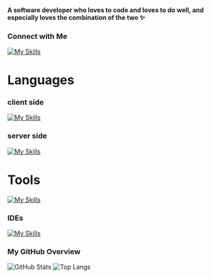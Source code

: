 #### A software developer who loves to code and loves to do well, and especially loves the combination of the two ✨

### Connect with Me
<a href="r0583273805@gmail.com">[![My Skills](https://skillicons.dev/icons?i=gmail&theme=dark)](mailto:r0583273805@gmail.com)</a>
<br>

# Languages 

### client side

[![My Skills](https://skillicons.dev/icons?i=html,css,js,react,angular&perline=7)]()

### server side

[![My Skills](https://skillicons.dev/icons?i=java,nodejs,c,cs,dotnet,cpp,py&perline=9)]()

# Tools 

[![My Skills](https://skillicons.dev/icons?i=gcp,git,github,docker&perline=13)]()

### IDEs 

[![My Skills](https://skillicons.dev/icons?i=vscode,visualstudio,eclipse,pycharm&perline=6)]()

### My GitHub Overview
![GitHub Stats](https://github-readme-stats.vercel.app/api?username=rachelyWinter&show_icons=true&theme=light)
![Top Langs](https://github-readme-stats.vercel.app/api/top-langs/?username=rachelyWinter&layout=compact&theme=light)
